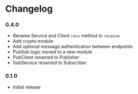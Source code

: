 Changelog
=========

### 0.4.0

* Rename Service and Client `recv` method to `receive`
* Add crypto module
* Add optional message authentication between endpoints
* PubSub logic moved to a new module
* PubClient renamed to Publisher
* SubService renamed to Subscriber

### 0.1.0

* Initial release